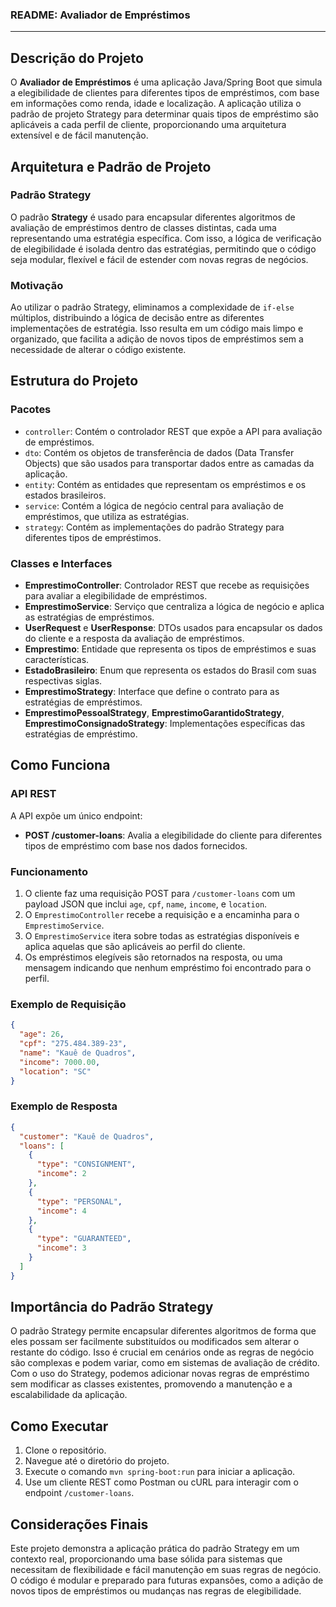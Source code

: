 ### README: Avaliador de Empréstimos

---

## Descrição do Projeto

O **Avaliador de Empréstimos** é uma aplicação Java/Spring Boot que simula a elegibilidade de clientes para diferentes tipos de empréstimos, com base em informações como renda, idade e localização. A aplicação utiliza o padrão de projeto Strategy para determinar quais tipos de empréstimo são aplicáveis a cada perfil de cliente, proporcionando uma arquitetura extensível e de fácil manutenção.

## Arquitetura e Padrão de Projeto

### Padrão Strategy

O padrão **Strategy** é usado para encapsular diferentes algoritmos de avaliação de empréstimos dentro de classes distintas, cada uma representando uma estratégia específica. Com isso, a lógica de verificação de elegibilidade é isolada dentro das estratégias, permitindo que o código seja modular, flexível e fácil de estender com novas regras de negócios.

### Motivação

Ao utilizar o padrão Strategy, eliminamos a complexidade de `if-else` múltiplos, distribuindo a lógica de decisão entre as diferentes implementações de estratégia. Isso resulta em um código mais limpo e organizado, que facilita a adição de novos tipos de empréstimos sem a necessidade de alterar o código existente.

## Estrutura do Projeto

### Pacotes

- `controller`: Contém o controlador REST que expõe a API para avaliação de empréstimos.
- `dto`: Contém os objetos de transferência de dados (Data Transfer Objects) que são usados para transportar dados entre as camadas da aplicação.
- `entity`: Contém as entidades que representam os empréstimos e os estados brasileiros.
- `service`: Contém a lógica de negócio central para avaliação de empréstimos, que utiliza as estratégias.
- `strategy`: Contém as implementações do padrão Strategy para diferentes tipos de empréstimos.

### Classes e Interfaces

- **EmprestimoController**: Controlador REST que recebe as requisições para avaliar a elegibilidade de empréstimos.
- **EmprestimoService**: Serviço que centraliza a lógica de negócio e aplica as estratégias de empréstimos.
- **UserRequest** e **UserResponse**: DTOs usados para encapsular os dados do cliente e a resposta da avaliação de empréstimos.
- **Emprestimo**: Entidade que representa os tipos de empréstimos e suas características.
- **EstadoBrasileiro**: Enum que representa os estados do Brasil com suas respectivas siglas.
- **EmprestimoStrategy**: Interface que define o contrato para as estratégias de empréstimos.
- **EmprestimoPessoalStrategy**, **EmprestimoGarantidoStrategy**, **EmprestimoConsignadoStrategy**: Implementações específicas das estratégias de empréstimo.

## Como Funciona

### API REST

A API expõe um único endpoint:

- **POST /customer-loans**: Avalia a elegibilidade do cliente para diferentes tipos de empréstimo com base nos dados fornecidos.

### Funcionamento

1. O cliente faz uma requisição POST para `/customer-loans` com um payload JSON que inclui `age`, `cpf`, `name`, `income`, e `location`.
2. O `EmprestimoController` recebe a requisição e a encaminha para o `EmprestimoService`.
3. O `EmprestimoService` itera sobre todas as estratégias disponíveis e aplica aquelas que são aplicáveis ao perfil do cliente.
4. Os empréstimos elegíveis são retornados na resposta, ou uma mensagem indicando que nenhum empréstimo foi encontrado para o perfil.

### Exemplo de Requisição

```json
{
  "age": 26,
  "cpf": "275.484.389-23",
  "name": "Kauê de Quadros",
  "income": 7000.00,
  "location": "SC"
}
```

### Exemplo de Resposta

```json
{
  "customer": "Kauê de Quadros",
  "loans": [
    {
      "type": "CONSIGNMENT",
      "income": 2
    },
    {
      "type": "PERSONAL",
      "income": 4
    },
    {
      "type": "GUARANTEED",
      "income": 3
    }
  ]
}
```

## Importância do Padrão Strategy

O padrão Strategy permite encapsular diferentes algoritmos de forma que eles possam ser facilmente substituídos ou modificados sem alterar o restante do código. Isso é crucial em cenários onde as regras de negócio são complexas e podem variar, como em sistemas de avaliação de crédito. Com o uso do Strategy, podemos adicionar novas regras de empréstimo sem modificar as classes existentes, promovendo a manutenção e a escalabilidade da aplicação.

## Como Executar

1. Clone o repositório.
2. Navegue até o diretório do projeto.
3. Execute o comando `mvn spring-boot:run` para iniciar a aplicação.
4. Use um cliente REST como Postman ou cURL para interagir com o endpoint `/customer-loans`.

## Considerações Finais

Este projeto demonstra a aplicação prática do padrão Strategy em um contexto real, proporcionando uma base sólida para sistemas que necessitam de flexibilidade e fácil manutenção em suas regras de negócio. O código é modular e preparado para futuras expansões, como a adição de novos tipos de empréstimos ou mudanças nas regras de elegibilidade.
